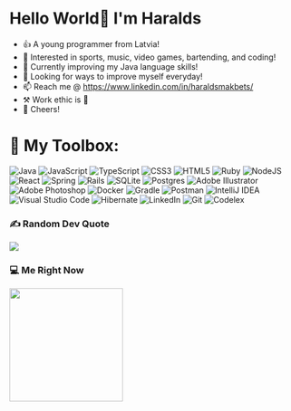 # Hello World👋 I'm Haralds
- 👍 A young programmer from Latvia!
- 👀 Interested in sports, music, video games, bartending, and coding!
- 🌱 Currently improving my Java language skills!
- 💪 Looking for ways to improve myself everyday!
- 📫 Reach me @ https://www.linkedin.com/in/haraldsmakbets/
- ⚒️ Work ethic is 🔑
- 🤝 Cheers!

# 🧰 My Toolbox:
![Java](https://img.shields.io/badge/java-%23ED8B00.svg?style=for-the-badge&logo=openjdk&logoColor=white) ![JavaScript](https://img.shields.io/badge/javascript-%23323330.svg?style=for-the-badge&logo=javascript&logoColor=%23F7DF1E) ![TypeScript](https://img.shields.io/badge/typescript-%23007ACC.svg?style=for-the-badge&logo=typescript&logoColor=white) ![CSS3](https://img.shields.io/badge/css3-%231572B6.svg?style=for-the-badge&logo=css3&logoColor=white) ![HTML5](https://img.shields.io/badge/html5-%23E34F26.svg?style=for-the-badge&logo=html5&logoColor=white) ![Ruby](https://img.shields.io/badge/ruby-%23CC342D.svg?style=for-the-badge&logo=ruby&logoColor=white) ![NodeJS](https://img.shields.io/badge/node.js-6DA55F?style=for-the-badge&logo=node.js&logoColor=white) ![React](https://img.shields.io/badge/react-%2320232a.svg?style=for-the-badge&logo=react&logoColor=%2361DAFB) ![Spring](https://img.shields.io/badge/spring-%236DB33F.svg?style=for-the-badge&logo=spring&logoColor=white) ![Rails](https://img.shields.io/badge/rails-%23CC0000.svg?style=for-the-badge&logo=ruby-on-rails&logoColor=white) ![SQLite](https://img.shields.io/badge/sqlite-%2307405e.svg?style=for-the-badge&logo=sqlite&logoColor=white) ![Postgres](https://img.shields.io/badge/postgres-%23316192.svg?style=for-the-badge&logo=postgresql&logoColor=white) ![Adobe Illustrator](https://img.shields.io/badge/adobeillustrator-%23FF9A00.svg?style=for-the-badge&logo=adobeillustrator&logoColor=white) ![Adobe Photoshop](https://img.shields.io/badge/adobephotoshop-%2331A8FF.svg?style=for-the-badge&logo=adobephotoshop&logoColor=white) ![Docker](https://img.shields.io/badge/docker-%230db7ed.svg?style=for-the-badge&logo=docker&logoColor=white) ![Gradle](https://img.shields.io/badge/Gradle-02303A.svg?style=for-the-badge&logo=Gradle&logoColor=white) ![Postman](https://img.shields.io/badge/Postman-FF6C37?style=for-the-badge&logo=postman&logoColor=white) ![IntelliJ IDEA](https://img.shields.io/badge/IntelliJIDEA-000000.svg?style=for-the-badge&logo=intellij-idea&logoColor=white) ![Visual Studio Code](https://img.shields.io/badge/Visual%20Studio%20Code-0078d7.svg?style=for-the-badge&logo=visual-studio-code&logoColor=white) ![Hibernate](https://img.shields.io/badge/Hibernate-59666C?style=for-the-badge&logo=Hibernate&logoColor=white) ![LinkedIn](https://img.shields.io/badge/linkedin-%230077B5.svg?style=for-the-badge&logo=linkedin&logoColor=white) ![Git](https://img.shields.io/badge/git-%23F05033.svg?style=for-the-badge&logo=git&logoColor=white) ![Codelex](https://img.shields.io/badge/-Codelex-%230077B5.svg?style=for-the-badge&color=brightgreen)

### ✍️ Random Dev Quote
![](https://quotes-github-readme.vercel.app/api?type=horizontal&theme=tokyonight)

### 💻 Me Right Now
<img height="200" src="https://i.pinimg.com/originals/6c/90/28/6c90288d7e10d46d18895f17f420a92c.gif"/>

